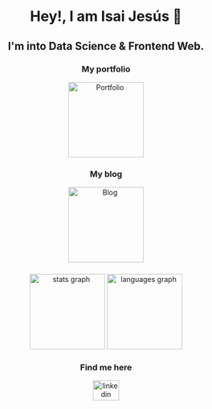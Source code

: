 <h1 align="center">Hey!, I am Isai Jesús 🤠</h1>

###

<h2 align="center">I'm into Data Science & Frontend Web.</h2>

###

<div align="center">
  <h3>My portfolio</h3>
  <a href="https://isaijesus.com/" target="_blank">
    <img src="https://isaijesus.com/img/avatar.webp" alt="Portfolio" height="150" width="150"/>
  </a>
</div>

<div align="center">
  <h3>My blog</h3>
  <a href="https://www.isaijesus.courses/" target="_blank">
    <img src="https://www.isaijesus.courses/img/tools.webp" alt="Blog" height="150" width="150"/>
  </a>
</div>

###

<div align="center">
  <img src="https://github-readme-stats.vercel.app/api?username=isaijesus&hide_title=false&hide_rank=false&show_icons=true&include_all_commits=true&count_private=true&disable_animations=false&theme=dracula&locale=en&hide_border=false&order=1" height="150" alt="stats graph"  />
  <img src="https://github-readme-stats.vercel.app/api/top-langs?username=isaijesus&locale=en&hide_title=false&layout=compact&card_width=320&langs_count=5&theme=dracula&hide_border=false&order=2" height="150" alt="languages graph"  />
</div>

###

<h3 align="center">Find me here</h3>

<div align="center">
  <a href="https://www.linkedin.com/in/isai-jesus" target="_blank">
    <img src="https://raw.githubusercontent.com/maurodesouza/profile-readme-generator/master/src/assets/icons/social/linkedin/default.svg" width="52" height="40" alt="linkedin logo"  />
  </a>
</div>

###
